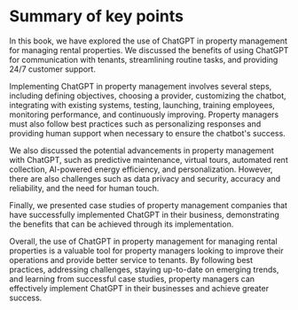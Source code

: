 Summary of key points
=================================

In this book, we have explored the use of ChatGPT in property management for managing rental properties. We discussed the benefits of using ChatGPT for communication with tenants, streamlining routine tasks, and providing 24/7 customer support.

Implementing ChatGPT in property management involves several steps, including defining objectives, choosing a provider, customizing the chatbot, integrating with existing systems, testing, launching, training employees, monitoring performance, and continuously improving. Property managers must also follow best practices such as personalizing responses and providing human support when necessary to ensure the chatbot's success.

We also discussed the potential advancements in property management with ChatGPT, such as predictive maintenance, virtual tours, automated rent collection, AI-powered energy efficiency, and personalization. However, there are also challenges such as data privacy and security, accuracy and reliability, and the need for human touch.

Finally, we presented case studies of property management companies that have successfully implemented ChatGPT in their business, demonstrating the benefits that can be achieved through its implementation.

Overall, the use of ChatGPT in property management for managing rental properties is a valuable tool for property managers looking to improve their operations and provide better service to tenants. By following best practices, addressing challenges, staying up-to-date on emerging trends, and learning from successful case studies, property managers can effectively implement ChatGPT in their businesses and achieve greater success.
